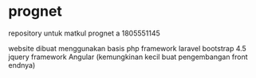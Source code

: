# prognet
 repository untuk matkul prognet a 1805551145

website dibuat menggunakan basis php 
framework laravel
bootstrap 4.5
jquery
framework Angular (kemungkinan kecil buat pengembangan front endnya)
